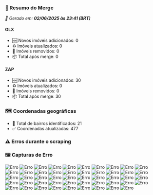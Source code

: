 ### 🔄 Resumo do Merge

_📅 Gerado em: **02/06/2025 às 23:41 (BRT)**_
#### OLX
- 🆕 Novos imóveis adicionados: 0
- ♻️ Imóveis atualizados: 0
- 🛑 Imóveis removidos: 0
- 📦 Total após merge: 0

#### ZAP
- 🆕 Novos imóveis adicionados: 30
- ♻️ Imóveis atualizados: 0
- 🛑 Imóveis removidos: 0
- 📦 Total após merge: 30

### 🗺️ Coordenadas geográficas
- 📍 Total de bairros identificados: 21
- ✅ Coordenadas atualizadas: 477

### ⚠️ Erros durante o scraping

### 🖼️ Capturas de Erro
![Erro](https://raw.githubusercontent.com/ApenasGabs/querocasa/440a7ee439ff4b8ea60f63deb9823213c4cf56f5/screenshots/debug_post_click_house-item-0.png)
![Erro](https://raw.githubusercontent.com/ApenasGabs/querocasa/440a7ee439ff4b8ea60f63deb9823213c4cf56f5/screenshots/debug_post_click_house-item-1.png)
![Erro](https://raw.githubusercontent.com/ApenasGabs/querocasa/440a7ee439ff4b8ea60f63deb9823213c4cf56f5/screenshots/debug_post_click_house-item-11.png)
![Erro](https://raw.githubusercontent.com/ApenasGabs/querocasa/440a7ee439ff4b8ea60f63deb9823213c4cf56f5/screenshots/debug_post_click_house-item-12.png)
![Erro](https://raw.githubusercontent.com/ApenasGabs/querocasa/440a7ee439ff4b8ea60f63deb9823213c4cf56f5/screenshots/debug_post_click_house-item-13.png)
![Erro](https://raw.githubusercontent.com/ApenasGabs/querocasa/440a7ee439ff4b8ea60f63deb9823213c4cf56f5/screenshots/debug_post_click_house-item-14.png)
![Erro](https://raw.githubusercontent.com/ApenasGabs/querocasa/440a7ee439ff4b8ea60f63deb9823213c4cf56f5/screenshots/debug_post_click_house-item-15.png)
![Erro](https://raw.githubusercontent.com/ApenasGabs/querocasa/440a7ee439ff4b8ea60f63deb9823213c4cf56f5/screenshots/debug_post_click_house-item-16.png)
![Erro](https://raw.githubusercontent.com/ApenasGabs/querocasa/440a7ee439ff4b8ea60f63deb9823213c4cf56f5/screenshots/debug_post_click_house-item-17.png)
![Erro](https://raw.githubusercontent.com/ApenasGabs/querocasa/440a7ee439ff4b8ea60f63deb9823213c4cf56f5/screenshots/debug_post_click_house-item-2.png)
![Erro](https://raw.githubusercontent.com/ApenasGabs/querocasa/440a7ee439ff4b8ea60f63deb9823213c4cf56f5/screenshots/debug_post_click_house-item-20.png)
![Erro](https://raw.githubusercontent.com/ApenasGabs/querocasa/440a7ee439ff4b8ea60f63deb9823213c4cf56f5/screenshots/debug_post_click_house-item-21.png)
![Erro](https://raw.githubusercontent.com/ApenasGabs/querocasa/440a7ee439ff4b8ea60f63deb9823213c4cf56f5/screenshots/debug_post_click_house-item-22.png)
![Erro](https://raw.githubusercontent.com/ApenasGabs/querocasa/440a7ee439ff4b8ea60f63deb9823213c4cf56f5/screenshots/debug_post_click_house-item-24.png)
![Erro](https://raw.githubusercontent.com/ApenasGabs/querocasa/440a7ee439ff4b8ea60f63deb9823213c4cf56f5/screenshots/debug_post_click_house-item-25.png)
![Erro](https://raw.githubusercontent.com/ApenasGabs/querocasa/440a7ee439ff4b8ea60f63deb9823213c4cf56f5/screenshots/debug_post_click_house-item-26.png)
![Erro](https://raw.githubusercontent.com/ApenasGabs/querocasa/440a7ee439ff4b8ea60f63deb9823213c4cf56f5/screenshots/debug_post_click_house-item-28.png)
![Erro](https://raw.githubusercontent.com/ApenasGabs/querocasa/440a7ee439ff4b8ea60f63deb9823213c4cf56f5/screenshots/debug_post_click_house-item-29.png)
![Erro](https://raw.githubusercontent.com/ApenasGabs/querocasa/440a7ee439ff4b8ea60f63deb9823213c4cf56f5/screenshots/debug_post_click_house-item-3.png)
![Erro](https://raw.githubusercontent.com/ApenasGabs/querocasa/440a7ee439ff4b8ea60f63deb9823213c4cf56f5/screenshots/debug_post_click_house-item-5.png)
![Erro](https://raw.githubusercontent.com/ApenasGabs/querocasa/440a7ee439ff4b8ea60f63deb9823213c4cf56f5/screenshots/debug_post_click_house-item-7.png)
![Erro](https://raw.githubusercontent.com/ApenasGabs/querocasa/440a7ee439ff4b8ea60f63deb9823213c4cf56f5/screenshots/debug_post_click_house-item-8.png)
![Erro](https://raw.githubusercontent.com/ApenasGabs/querocasa/440a7ee439ff4b8ea60f63deb9823213c4cf56f5/screenshots/debug_post_click_house-item-9.png)
![Erro](https://raw.githubusercontent.com/ApenasGabs/querocasa/440a7ee439ff4b8ea60f63deb9823213c4cf56f5/screenshots/debug_pre_click_house-item-0.png)
![Erro](https://raw.githubusercontent.com/ApenasGabs/querocasa/440a7ee439ff4b8ea60f63deb9823213c4cf56f5/screenshots/debug_pre_click_house-item-1.png)
![Erro](https://raw.githubusercontent.com/ApenasGabs/querocasa/440a7ee439ff4b8ea60f63deb9823213c4cf56f5/screenshots/debug_pre_click_house-item-11.png)
![Erro](https://raw.githubusercontent.com/ApenasGabs/querocasa/440a7ee439ff4b8ea60f63deb9823213c4cf56f5/screenshots/debug_pre_click_house-item-12.png)
![Erro](https://raw.githubusercontent.com/ApenasGabs/querocasa/440a7ee439ff4b8ea60f63deb9823213c4cf56f5/screenshots/debug_pre_click_house-item-13.png)
![Erro](https://raw.githubusercontent.com/ApenasGabs/querocasa/440a7ee439ff4b8ea60f63deb9823213c4cf56f5/screenshots/debug_pre_click_house-item-14.png)
![Erro](https://raw.githubusercontent.com/ApenasGabs/querocasa/440a7ee439ff4b8ea60f63deb9823213c4cf56f5/screenshots/debug_pre_click_house-item-15.png)
![Erro](https://raw.githubusercontent.com/ApenasGabs/querocasa/440a7ee439ff4b8ea60f63deb9823213c4cf56f5/screenshots/debug_pre_click_house-item-16.png)
![Erro](https://raw.githubusercontent.com/ApenasGabs/querocasa/440a7ee439ff4b8ea60f63deb9823213c4cf56f5/screenshots/debug_pre_click_house-item-17.png)
![Erro](https://raw.githubusercontent.com/ApenasGabs/querocasa/440a7ee439ff4b8ea60f63deb9823213c4cf56f5/screenshots/debug_pre_click_house-item-2.png)
![Erro](https://raw.githubusercontent.com/ApenasGabs/querocasa/440a7ee439ff4b8ea60f63deb9823213c4cf56f5/screenshots/debug_pre_click_house-item-20.png)
![Erro](https://raw.githubusercontent.com/ApenasGabs/querocasa/440a7ee439ff4b8ea60f63deb9823213c4cf56f5/screenshots/debug_pre_click_house-item-21.png)
![Erro](https://raw.githubusercontent.com/ApenasGabs/querocasa/440a7ee439ff4b8ea60f63deb9823213c4cf56f5/screenshots/debug_pre_click_house-item-22.png)
![Erro](https://raw.githubusercontent.com/ApenasGabs/querocasa/440a7ee439ff4b8ea60f63deb9823213c4cf56f5/screenshots/debug_pre_click_house-item-24.png)
![Erro](https://raw.githubusercontent.com/ApenasGabs/querocasa/440a7ee439ff4b8ea60f63deb9823213c4cf56f5/screenshots/debug_pre_click_house-item-25.png)
![Erro](https://raw.githubusercontent.com/ApenasGabs/querocasa/440a7ee439ff4b8ea60f63deb9823213c4cf56f5/screenshots/debug_pre_click_house-item-26.png)
![Erro](https://raw.githubusercontent.com/ApenasGabs/querocasa/440a7ee439ff4b8ea60f63deb9823213c4cf56f5/screenshots/debug_pre_click_house-item-28.png)
![Erro](https://raw.githubusercontent.com/ApenasGabs/querocasa/440a7ee439ff4b8ea60f63deb9823213c4cf56f5/screenshots/debug_pre_click_house-item-29.png)
![Erro](https://raw.githubusercontent.com/ApenasGabs/querocasa/440a7ee439ff4b8ea60f63deb9823213c4cf56f5/screenshots/debug_pre_click_house-item-3.png)
![Erro](https://raw.githubusercontent.com/ApenasGabs/querocasa/440a7ee439ff4b8ea60f63deb9823213c4cf56f5/screenshots/debug_pre_click_house-item-5.png)
![Erro](https://raw.githubusercontent.com/ApenasGabs/querocasa/440a7ee439ff4b8ea60f63deb9823213c4cf56f5/screenshots/debug_pre_click_house-item-7.png)
![Erro](https://raw.githubusercontent.com/ApenasGabs/querocasa/440a7ee439ff4b8ea60f63deb9823213c4cf56f5/screenshots/debug_pre_click_house-item-8.png)
![Erro](https://raw.githubusercontent.com/ApenasGabs/querocasa/440a7ee439ff4b8ea60f63deb9823213c4cf56f5/screenshots/debug_pre_click_house-item-9.png)
![Erro](https://raw.githubusercontent.com/ApenasGabs/querocasa/440a7ee439ff4b8ea60f63deb9823213c4cf56f5/screenshots/erro_olx_2_de_junho_de_2025_às_23-24-59.png)
![Erro](https://raw.githubusercontent.com/ApenasGabs/querocasa/440a7ee439ff4b8ea60f63deb9823213c4cf56f5/screenshots/erro_zap_pagina_11_02-06-2025-_23-38.png)
![Erro](https://raw.githubusercontent.com/ApenasGabs/querocasa/440a7ee439ff4b8ea60f63deb9823213c4cf56f5/screenshots/erro_zap_pagina_3_02-06-2025-_23-28.png)
